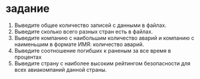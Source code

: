 # задание

1. Выведите общее количество записей с данными в файлах.
2. Выведите сколько всего разных стран есть в файлах.
3. Выведите компанию с наибольшим количество аварий и компанию с наименьшим в формате ИМЯ: количество аварий.
4. Выведите соотношение погибших к раненым за все время в процентах
5. Выведите страну с наиболее высоким рейтингом безопасности для всех авиакомпаний данной страны.